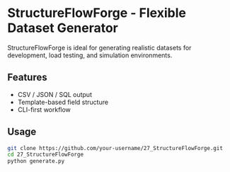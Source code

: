 # StructureFlowForge - Flexible Dataset Generator

StructureFlowForge is ideal for generating realistic datasets for development, load testing, and simulation environments.

## Features
- CSV / JSON / SQL output  
- Template-based field structure  
- CLI-first workflow  

## Usage
```bash
git clone https://github.com/your-username/27_StructureFlowForge.git
cd 27_StructureFlowForge
python generate.py
